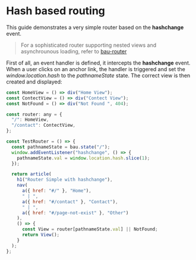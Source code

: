 # Hash based routing

This guide demonstrates a very simple router based on the **hashchange** event.

> For a sophisticated router supporting nested views and asynchrounous loading, refer to [bau-router](https://github.com/grucloud/bau/tree/main/bau-router)

First of all, an event handler is defined, it intercepts the **hashchange** event. When a user clicks on an anchor link, the handler is triggered and set the _window.location.hash_ to the _pathnameState_ state.
The correct view is then created and displayed:

```js
const HomeView = () => div("Home View");
const ContectView = () => div("Contect View");
const NotFound = () => div("Not Found ", 404);

const router: any = {
  "/": HomeView,
  "/contact": ContectView,
};

const TestRouter = () => {
  const pathnameState = bau.state("/");
  window.addEventListener("hashchange", () => {
    pathnameState.val = window.location.hash.slice(1);
  });

  return article(
    h1("Router Simple with hashchange"),
    nav(
      a({ href: "#/" }, "Home"),
      " | ",
      a({ href: "#/contact" }, "Contact"),
      " | ",
      a({ href: "#/page-not-exist" }, "Other")
    ),
    () => {
      const View = router[pathnameState.val] || NotFound;
      return View();
    }
  );
};
```
